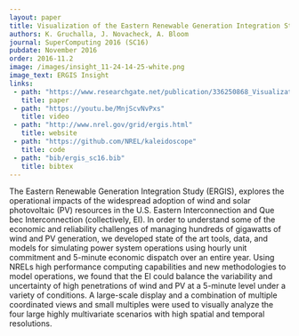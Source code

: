 ```yaml
---
layout: paper
title: Visualization of the Eastern Renewable Generation Integration Study
authors: K. Gruchalla, J. Novacheck, A. Bloom
journal: SuperComputing 2016 (SC16)
pubdate: November 2016
order: 2016-11.2
image: /images/insight_11-24-14-25-white.png
image_text: ERGIS Insight
links:
 - path: "https://www.researchgate.net/publication/336250868_Visualization_of_the_Eastern_Renewable_Generation_Integration_Study"
   title: paper
 - path: "https://youtu.be/MnjScvNvPxs"
   title: video
 - path: "http://www.nrel.gov/grid/ergis.html"
   title: website
 - path: "https://github.com/NREL/kaleidoscope"
   title: code
 - path: "bib/ergis_sc16.bib"
   title: bibtex
---
```


The Eastern Renewable Generation Integration Study (ERGIS), explores the operational impacts of the widespread adoption of wind and solar photovoltaic (PV) resources in the U.S. Eastern Interconnection and Que ́bec Interconnection (collectively, EI). In order to understand some of the economic and reliability challenges of managing hundreds of gigawatts of wind and PV generation, we developed state of the art tools, data, and models for simulating power system operations using hourly unit commitment and 5-minute economic dispatch over an entire year. Using NRELs high performance computing capabilities and new methodologies to model operations, we found that the EI could balance the variability and uncertainty of high penetrations of wind and PV at a 5-minute level under a variety of conditions. A large-scale display and a combination of multiple coordinated views and small multiples were used to visually analyze the four large highly multivariate scenarios with high spatial and temporal resolutions.
